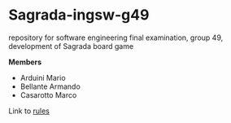 # Sagrada-ingsw-g49
repository for software engineering final examination, group 49, development of Sagrada board game

**Members**
- Arduini Mario
- Bellante Armando
- Casarotto Marco

Link to [rules](sagrada-info/sagrada_regole_ITA.pdf)
